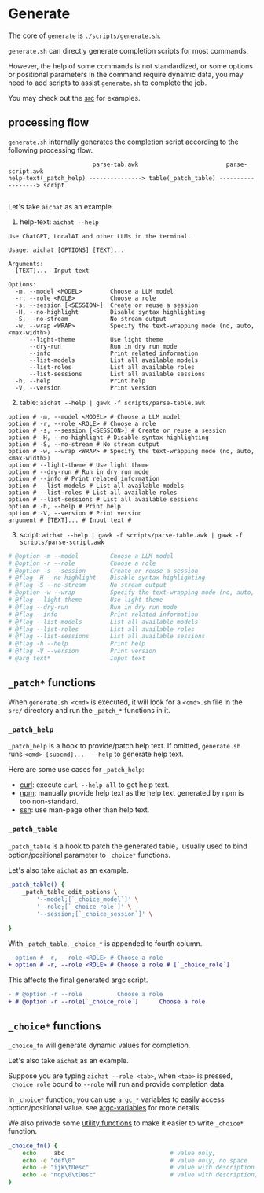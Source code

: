 # Generate

The core of `generate` is `./scripts/generate.sh`.

`generate.sh` can directly generate completion scripts for most commands.

However, the help of some commands is not standardized, or some options or positional parameters in the command require dynamic data, you may need to add scripts to assist `generate.sh` to complete the job.

You may check out the [src](https://github.com/sigoden/argc-completions/tree/main/src) for examples.

## processing flow

`generate.sh` internally generates the completion script according to the following processing flow.

```
                        parse-tab.awk                         parse-script.awk 
help-text(_patch_help) ---------------> table(_patch_table) ------------------> script
              
```

Let's take `aichat` as an example.

1. help-text: `aichat --help`

```
Use ChatGPT, LocalAI and other LLMs in the terminal.

Usage: aichat [OPTIONS] [TEXT]...

Arguments:
  [TEXT]...  Input text

Options:
  -m, --model <MODEL>        Choose a LLM model
  -r, --role <ROLE>          Choose a role
  -s, --session [<SESSION>]  Create or reuse a session
  -H, --no-highlight         Disable syntax highlighting
  -S, --no-stream            No stream output
  -w, --wrap <WRAP>          Specify the text-wrapping mode (no, auto, <max-width>)
      --light-theme          Use light theme
      --dry-run              Run in dry run mode
      --info                 Print related information
      --list-models          List all available models
      --list-roles           List all available roles
      --list-sessions        List all available sessions
  -h, --help                 Print help
  -V, --version              Print version
```

2. table: `aichat --help | gawk -f scripts/parse-table.awk`

```
option # -m, --model <MODEL> # Choose a LLM model
option # -r, --role <ROLE> # Choose a role
option # -s, --session [<SESSION>] # Create or reuse a session
option # -H, --no-highlight # Disable syntax highlighting
option # -S, --no-stream # No stream output
option # -w, --wrap <WRAP> # Specify the text-wrapping mode (no, auto, <max-width>)
option # --light-theme # Use light theme
option # --dry-run # Run in dry run mode
option # --info # Print related information
option # --list-models # List all available models
option # --list-roles # List all available roles
option # --list-sessions # List all available sessions
option # -h, --help # Print help
option # -V, --version # Print version
argument # [TEXT]... # Input text # 
```

3. script: `aichat --help | gawk -f scripts/parse-table.awk | gawk -f scripts/parse-script.awk`

```sh
# @option -m --model         Choose a LLM model
# @option -r --role          Choose a role
# @option -s --session       Create or reuse a session
# @flag -H --no-highlight    Disable syntax highlighting
# @flag -S --no-stream       No stream output
# @option -w --wrap          Specify the text-wrapping mode (no, auto, <max-width>)
# @flag --light-theme        Use light theme
# @flag --dry-run            Run in dry run mode
# @flag --info               Print related information
# @flag --list-models        List all available models
# @flag --list-roles         List all available roles
# @flag --list-sessions      List all available sessions
# @flag -h --help            Print help
# @flag -V --version         Print version
# @arg text*                 Input text
```

## `_patch*` functions 

When `generate.sh <cmd>` is executed, it will look for a `<cmd>.sh` file in the `src/` directory and run the `_patch_*` functions in it.

### `_patch_help`

`_patch_help` is a hook to provide/patch help text. If omitted, `generate.sh` runs `<cmd> [subcmd]...  --help` to generate help text.

Here are some use cases for `_patch_help`:

- [curl](https://github.com/sigoden/argc-completions/blob/main/src/curl.sh): execute `curl --help all` to get help text.
- [npm](https://github.com/sigoden/argc-completions/blob/main/src/npm.sh): manually provide help text as the help text generated by npm is too non-standard.
- [ssh](https://github.com/sigoden/argc-completions/blob/main/src/ssh.sh): use man-page other than help text.

### `_patch_table`

`_patch_table` is a hook to patch the generated table，usually used to bind option/positional parameter to `_choice*` functions.

Let's also take `aichat` as an example.

```sh
_patch_table() {
    _patch_table_edit_options \
        '--model;[`_choice_model`]' \
        '--role;[`_choice_role`]' \
        '--session;[`_choice_session`]' \

}
```

With `_patch_table`, `_choice_*` is appended to fourth column.

```diff
- option # -r, --role <ROLE> # Choose a role
+ option # -r, --role <ROLE> # Choose a role # [`_choice_role`]
```

This affects the final generated argc script.

```diff
- # @option -r --role          Choose a role
+ # @option -r --role[`_choice_role`]      Choose a role
```

## `_choice*` functions

`_choice_fn` will generate dynamic values for completion.

Let's also take `aichat` as an example.

Suppose you are typing `aichat --role <tab>`, when `<tab>` is pressed, `_choice_role` bound to `--role` will run and provide completion data.

In `_choice*` function, you can use `argc_*` variables to easily access option/positional value. see [argc-variables](./argc-variables.md) for more details.

We also privode some [utility functions](https://github.com/sigoden/argc-completions/blob/main/utils/_argc_utils.sh) to make it easier to write `_choice*` function.

```sh
_choice_fn() {
    echo     abc                              # value only,
    echo -e "def\0"                           # value only, no space
    echo -e "ijk\tDesc"                       # value with description
    echo -e "nop\0\tDesc"                     # value with description, no space
}
```